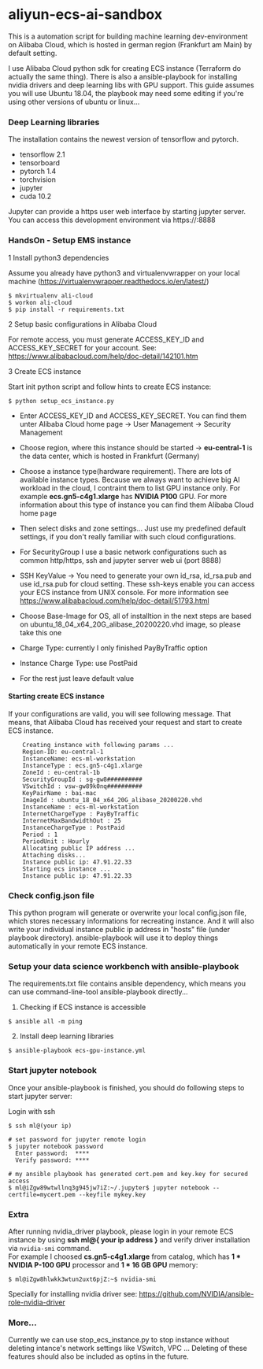 # aliyun-ecs-ai-sandbox

This is a automation script for building machine learning dev-environment on Alibaba Cloud, which is hosted in german region (Frankfurt am Main) by default setting.<br>

I use Alibaba Cloud python sdk for creating ECS instance (Terraform do actually the same thing). There is also a ansible-playbook for installing nvidia drivers and deep learning libs with GPU support. This guide assumes you will use Ubuntu 18.04, the playbook may need some editing if you're using other versions of ubuntu or linux... 

### Deep Learning libraries

The installation contains the newest version of tensorflow and pytorch.

* tensorflow 2.1
* tensorboard
* pytorch 1.4 
* torchvision
* jupyter
* cuda 10.2

Jupyter can provide a https user web interface by starting jupyter server. You can access this development environment via https://<your ecs public ip>:8888

### HandsOn - Setup EMS instance
1 Install python3 dependencies

Assume you already have python3 and virtualenvwrapper on your local machine (https://virtualenvwrapper.readthedocs.io/en/latest/)

```
$ mkvirtualenv ali-cloud
$ workon ali-cloud
$ pip install -r requirements.txt
```
2 Setup basic configurations in Alibaba Cloud

For remote access, you must generate ACCESS_KEY_ID and ACCESS_KEY_SECRET for your account. 
See: https://www.alibabacloud.com/help/doc-detail/142101.htm

3 Create ECS instance

Start init python script and follow hints to create ECS instance:

```
$ python setup_ecs_instance.py
```
* Enter ACCESS_KEY_ID and ACCESS_KEY_SECRET. You can find them unter Alibaba Cloud home page -> User Management -> Security Management

* Choose region, where this instance should be started -> **eu-central-1** is the data center, which is hosted in Frankfurt (Germany)

* Choose a instance type(hardware requirement). There are lots of available instance types. Because we always want to achieve big AI workload in the cloud, I contraint them to list GPU instance only.
For example **ecs.gn5-c4g1.xlarge** has **NVIDIA P100** GPU. For more information about this type of instance you can find them Alibaba Cloud home page

* Then select disks and zone settings... Just use my predefined default settings, if you don't really familiar with such cloud configurations.

* For SecurityGroup I use a basic network configurations such as common http/https, ssh and jupyter server web ui (port 8888)

* SSH KeyValue -> You need to generate your own id_rsa, id_rsa.pub and use id_rsa.pub for cloud setting. These ssh-keys enable you can access your ECS instance from UNIX console. For more information see https://www.alibabacloud.com/help/doc-detail/51793.html

* Choose Base-Image for OS, all of installtion in the next steps are based on ubuntu_18_04_x64_20G_alibase_20200220.vhd image, so please take this one

* Charge Type: currently I only finished PayByTraffic option

* Instance Charge Type: use PostPaid

* For the rest just leave default value

#### Starting create ECS instance

If your configurations are valid, you will see following message. That means, that Alibaba Cloud has received your request and start to create ECS instance.

```
    Creating instance with following params ...
    Region-ID: eu-central-1
    InstanceName: ecs-ml-workstation
    InstanceType : ecs.gn5-c4g1.xlarge
    ZoneId : eu-central-1b
    SecurityGroupId : sg-gw8##########
    VSwitchId : vsw-gw89k0nq##########
    KeyPairName : bai-mac
    ImageId : ubuntu_18_04_x64_20G_alibase_20200220.vhd
    InstanceName : ecs-ml-workstation
    InternetChargeType : PayByTraffic
    InternetMaxBandwidthOut : 25
    InstanceChargeType : PostPaid
    Period : 1
    PeriodUnit : Hourly
    Allocating public IP address ...
    Attaching disks...
    Instance public ip: 47.91.22.33
    Starting ecs instance ...
    Instance public ip: 47.91.22.33
```
### Check config.json file
This python program will generate or overwrite your local config.json file, which stores necessary informations for recreating instance. And it will also write your individual instance public ip address in "hosts" file (under playbook directory). ansible-playbook will use it to deploy things automatically in your remote ECS instance.

### Setup your data science workbench with ansible-playbook
The requirements.txt file contains ansible dependency, which means you can use command-line-tool ansible-playbook directly...

1. Checking if ECS instance is accessible

```
$ ansible all -m ping
```
2. Install deep learning libraries
```
$ ansible-playbook ecs-gpu-instance.yml
```

### Start jupyter notebook
Once your ansible-playbook is finished, you should do following steps to start jupyter server:

Login with ssh

```
$ ssh ml@(your ip)

# set password for jupyter remote login
$ jupyter notebook password
  Enter password:  ****
  Verify password: ****
  
# my ansible playbook has generated cert.pem and key.key for secured access
$ ml@iZgw89wtwllnq3g945jw7iZ:~/.jupyter$ jupyter notebook --certfile=mycert.pem --keyfile mykey.key
```

### Extra
After running nvidia_driver playbook, please login in your remote ECS instance by using **ssh ml@{ your ip address }** and verify driver installation via ```nvidia-smi``` command.
<br>
For example I choosed **cs.gn5-c4g1.xlarge** from catalog, which has **1 * NVIDIA P-100 GPU** processor and **1 * 16 GB GPU** memory:
```
$ ml@iZgw8hlwkk3wtun2uxt6pjZ:~$ nvidia-smi
```
Specially for installing nvidia driver see: https://github.com/NVIDIA/ansible-role-nvidia-driver

### More...
Currently we can use stop_ecs_instance.py to stop instance without deleting intance's network settings like VSwitch, VPC ... Deleting of these features should also be included as optins in the future.
